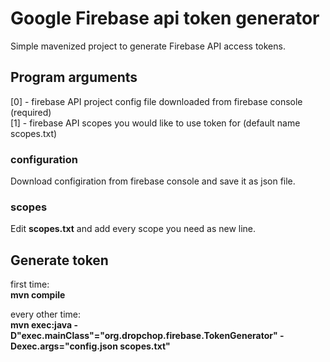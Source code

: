 # Google Firebase api token generator

Simple mavenized project to generate Firebase API access tokens. 



## Program arguments
[0] - firebase API project config file downloaded from firebase console (required)     
[1] - firebase API scopes you would like to use token for (default name scopes.txt)

### configuration
Download configiration from firebase console and save it as json file. 

### scopes
Edit **scopes.txt** and add every scope you need as new line. 

## Generate token
first time:    
**mvn compile**   

every other time:    
**mvn exec:java -D"exec.mainClass"="org.dropchop.firebase.TokenGenerator" -Dexec.args="config.json scopes.txt"**
